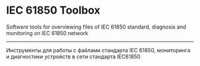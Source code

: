 # IEC 61850 Toolbox

Software tools for overviewing files of IEC 61850 standard, diagnosis and monitoring on IEC 61850 network
___
Инструменты для работы c файлами стандарта IEC 61850, мониторинга и диагностики устройств в сети стандарта IEC61850
